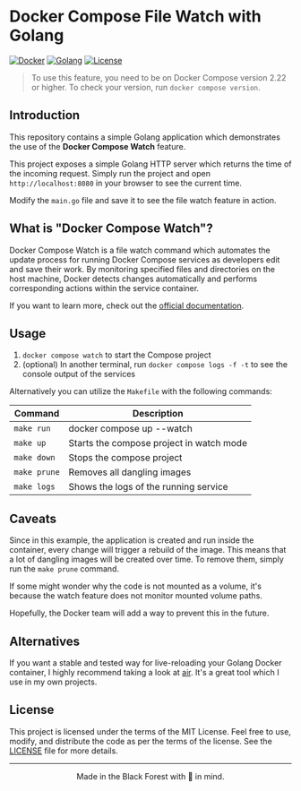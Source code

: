 # Docker Compose File Watch with Golang
[![Docker](https://img.shields.io/badge/-Docker-informational?style=for-the-badge&color=27272A&logo=docker)](LICENSE.md)
[![Golang](https://img.shields.io/badge/-Golang-informational?style=for-the-badge&color=27272A&logo=go)](LICENSE.md)
[![License](https://img.shields.io/badge/license-MIT-blue.svg?style=for-the-badge&color=27272A)](LICENSE.md)

> To use this feature, you need to be on Docker Compose version 2.22 or higher.
> To check your version, run `docker compose version`.

## Introduction

This repository contains a simple Golang application which demonstrates the use of the **Docker Compose Watch** feature.

This project exposes a simple Golang HTTP server which returns the time of the incoming request. Simply run the project
and open `http://localhost:8080` in your browser to see the current time.

Modify the `main.go` file and save it to see the file watch feature in action.

## What is "Docker Compose Watch"?

Docker Compose Watch is a file watch command which automates the update process for running Docker Compose
services as developers edit and save their work. By monitoring specified files and directories on the host machine,
Docker detects changes automatically and performs corresponding actions within the service container.

If you want to learn more, check out the [official documentation](https://docs.docker.com/compose/file-watch/).

## Usage

1. `docker compose watch` to start the Compose project
2. (optional) In another terminal, run `docker compose logs -f -t` to see the console output of the services

Alternatively you can utilize the `Makefile` with the following commands:

| Command      | Description                              |
|--------------|------------------------------------------|
| `make run`   | docker compose up --watch                |
| `make up`    | Starts the compose project in watch mode |
| `make down`  | Stops the compose project                |
| `make prune` | Removes all dangling images              |
| `make logs`  | Shows the logs of the running service    |

## Caveats

Since in this example, the application is created and run inside the container, every change will trigger a rebuild of
the image. This means that a lot of dangling images will be created over time. To remove them, simply run the
`make prune` command.

If some might wonder why the code is not mounted as a volume, it's because the watch feature does not monitor mounted
volume paths.

Hopefully, the Docker team will add a way to prevent this in the future.

## Alternatives

If you want a stable and tested way for live-reloading your Golang Docker container, I highly recommend taking a look at
[air](https://github.com/cosmtrek/air). It's a great tool which I use in my own projects.

## License

This project is licensed under the terms of the MIT License. Feel free to use, modify, and distribute the code
as per the terms of the license. See the [LICENSE](LICENSE.md) file for more details.

---

<p align="center">Made in the Black Forest with 🦊 in mind.</p>